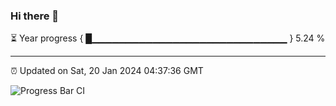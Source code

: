 ### Hi there 👋

⏳ Year progress { █▁▁▁▁▁▁▁▁▁▁▁▁▁▁▁▁▁▁▁▁▁▁▁▁▁▁▁▁▁ } 5.24 %

---

⏰ Updated on Sat, 20 Jan 2024 04:37:36 GMT

![Progress Bar CI](https://github.com/IshwaranRudhara/GIT-ACTION/workflows/Progress%20Bar%20CI/badge.svg)
